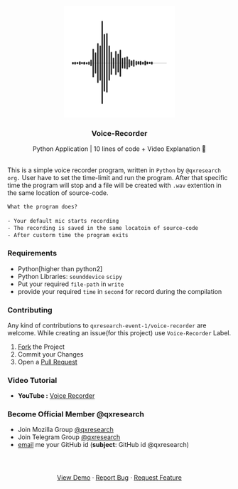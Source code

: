  <br />
<p align="center">
  <a href="https://www.youtube.com/channel/UCX7oe66V8zyFpAJyMfPL9VA">
    <img src="https://github.com/xiaowuc2/xiaowuc2/blob/master/source/qxr/vo1.png" alt="Logo" width="250" height="250">
  </a>

  <h3 align="center">Voice-Recorder</h3>

  <p align="center">
    Python Application | 10 lines of code + Video Explanation 🧭
    <br>
    <br />
  </p>
</p>

This is a simple voice recorder program, written in `Python` by `@qxresearch org.` User have to set the time-limit and run the program. After that specific time the program will stop and a file will be created with `.wav` extention in the same location of source-code.

```
What the program does? 

- Your default mic starts recording
- The recording is saved in the same locatoin of source-code
- After custorm time the program exits
``` 
 
### Requirements

* Python[higher than python2]
* Python Libraries: `sounddevice` `scipy`
* Put your required `file-path` in `write`
* provide your required `time` in `second` for record during the compilation

### Contributing

Any kind of contributions to `qxresearch-event-1/voice-recorder` are welcome. While creating an issue(for this project) use `Voice-Recorder` Label.

1. [Fork](https://github.com/qxresearch/qxresearch-event-1/fork) the Project
2. Commit your Changes
3. Open a [Pull Request](https://github.com/qxresearch/qxresearch-event-1/pulls)

### Video Tutorial

* **YouTube :** [Voice Recorder](https://youtu.be/eTtPUk01cGc)

### Become Official Member @qxresearch

* Join Mozilla Group [@qxresearch](https://community.mozilla.org/en/groups/qx-research/)
* Join Telegram Group [@qxresearch](https://t.me/qxresearch)
* <a href = "mailto: rohitmandal814566@gmail.com">email</a> me your GitHub id (**subject**: GitHub id @qxresearch)


<h3 align="center"></h3>

  <p align="center">
    <br>
    <br/>
    <a href="https://youtu.be/eTtPUk01cGc">View Demo</a>
    ·
    <a href="https://github.com/qxresearch/qxresearch-event-1/issues">Report Bug</a>
    ·
    <a href="https://github.com/qxresearch/qxresearch-event-1/issues">Request Feature</a>
    <br>
    <br />
  </p>
</p>
